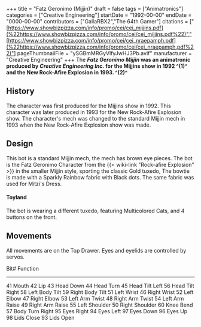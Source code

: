 +++
title = "Fatz Geronimo (Mijjin)"
draft = false
tags = ["Animatronics"]
categories = ["Creative Engineering"]
startDate = "1992-00-00"
endDate = "0000-00-00"
contributors = ["GallaRBX2","The 64th Gamer"]
citations = ["[https://www.showbizpizza.com/info/promo/cei/cei_mijjins.pdf](%22https://www.showbizpizza.com/info/promo/cei/cei_mijjins.pdf%22)","[https://www.showbizpizza.com/info/promo/cei/cei_nraepamph.pdf](%22https://www.showbizpizza.com/info/promo/cei/cei_nraepamph.pdf%22)"]
pageThumbnailFile = "ySGBmMRGyVlfyJwHJ3Pb.avif"
manufacturer = "Creative Engineering"
+++
The ***Fatz Geronimo Mijjin* was an animatronic produced by *Creative Engineering Inc.* for the Mijjins show in 1992 ^(1)^ and the New Rock-Afire Explosion in 1993. ^(2)^**

## History

The character was first produced for the Mijjins show in 1992.
This character was later produced in 1993 for the New Rock-Afire Explosion show.
The character's mech was changed to the standard Mijjin mech in 1993 when the New Rock-Afire Explosion show was made.

## Design

This bot is a standard Mijjin mech, the mech has brown eye pieces. The bot is the Fatz Geronimo Character from the {{< wiki-link "Rock-afire Explosion" >}} in the smaller Mijjin style, sporting the classic Gold tuxedo, The bowtie is made with a Sparkly Rainbow fabric with Black dots. The same fabric was used for Mitzi's Dress.

#### Toyland

The bot is wearing a different tuxedo, featuring Multicolored Cats, and 4 buttons on the front.

## Movements

All movements are on the Top Drawer. Eyes and eyelids are controlled by servos.

  Bit#   Function
  ------ -----------------
  41     Mouth
  42     Lip
  43     Head Down
  44     Head Turn
  45     Head Tilt Left
  56     Head Tilt Right
  58     Left Body Tilt
  59     Right Body Tilt
  51     Left Wrist
  46     Right Wrist
  52     Left Elbow
  47     Right Elbow
  53     Left Arm Twist
  48     Right Arm Twist
  54     Left Arm Raise
  49     Right Arm Raise
  55     Left Shoulder
  50     Right Shoulder
  60     Knee Bend
  57     Body Turn Right
  95     Eyes Right
  94     Eyes Left
  97     Eyes Down
  96     Eyes Up
  98     Lids Close
  93     Lids Open
